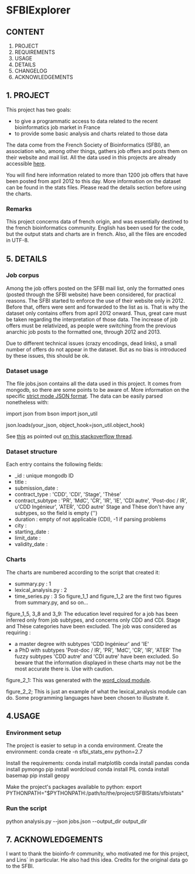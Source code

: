 # SFBIExplorer

## CONTENT

1. PROJECT
2. REQUIREMENTS
4. USAGE
5. DETAILS
6. CHANGELOG
7. ACKNOWLEDGEMENTS

## 1. PROJECT

This project has two goals:
 - to give a programmatic access to data related to the recent bioinformatics job market in France
 - to provide some basic analysis and charts related to those data

The data come from the French Society of Bioinformatics (SFBI), an association who, among other things, gathers job offers
and posts them on their 
website and mail list. All the data used in this projects are already accessible [here](http://www.sfbi.fr/recherche_emplois).

You will find here information related to more than 1200 job offers that have been posted from april 2012 to this day.
More information on the dataset can be found in the stats files.
Please read the details section before using the charts.

### Remarks

This project concerns data of french origin, and was essentially destined to the french bioinformatics community. 
English has been used for the code, but the output stats and charts are in french. Also, all the files are encoded in UTF-8.

## 5. DETAILS

### Job corpus

Among the job offers posted on the SFBI mail list, only the formatted ones (posted through the SFBI website) have been considered, for practical reasons.
The SFBI started to enforce the use of their website only in 2012.
Before that, offers were sent and forwarded to the list as is.
That is why the dataset only contains offers from april 2012 onward.
Thus, great care must be taken regarding the interpretation of those data.
The increase of job offers must be relativized, as people were switching from the previous anarchic job posts to the formatted one, through 2012 and 2013.

Due to different technical issues (crazy encodings, dead links), a small number of offers do not appear in the dataset.
But as no bias is introduced by these issues, this should be ok.

### Dataset usage

The file jobs.json contains all the data used in this project.
It comes from mongodb, so there are some points to be aware of.
More information on the specific [strict mode JSON format](https://docs.mongodb.org/manual/reference/mongodb-extended-json/).
The data can be easily parsed nonetheless with:

import json
from bson import json_util

json.loads(your_json, object_hook=json_util.object_hook)

See [this](http://api.mongodb.org/python/1.4/api/pymongo/json_util.html) as pointed out [on this stackoverflow thread](http://stackoverflow.com/a/11286988).

### Dataset structure

Each entry contains the following fields:
 - _id : unique mongodb ID
 - title : 
 - submission_date : 
 - contract_type : 'CDD', 'CDI', 'Stage', 'Thèse'
 - contract_subtype : 'PR', 'MdC', 'CR', 'IR', 'IE', 'CDI autre', 'Post-doc / IR', u'CDD Ingénieur', 'ATER', 'CDD autre'
 Stage and Thèse don't have any subtypes, so the field is empty ('')
 - duration : empty of not applicable (CDI), -1 if parsing problems
 - city : 
 - starting_date : 
 - limit_date : 
 - validity_date :
 
### Charts

The charts are numbered according to the script that created it:
 - summary.py : 1
 - lexical_analysis.py : 2
 - time_series.py : 3
So figure_1_1 and figure_1_2 are the first two figures from summary.py, and so on...

figure_1_5, 3_8 and 3_9:
The education level required for a job has been inferred only from job subtypes, and concerns only CDD and CDI.
Stage and Thèse categories have been excluded.
The job was considered as requiring :
 - a master degree with subtypes 'CDD Ingénieur' and 'IE'
 - a PhD with subtypes 'Post-doc / IR', 'PR', 'MdC', 'CR', 'IR', 'ATER'
The fuzzy subtypes 'CDD autre' and 'CDI autre' have been excluded.
So beware that the information displayed in these charts may not be the most accurate there is. Use with caution.

figure_2_1:
This was generated with the [word_cloud module](https://github.com/amueller/word_cloud).

figure_2_2;
This is just an example of what the lexical_analysis module can do.
Some programming languages have been chosen to illustrate it.

## 4.USAGE

### Environment setup

The project is easier to setup in a conda environment.
Create the environment:
conda create -n sfbi_stats_env python=2.7

Install the requirements:
conda install matplotlib
conda install pandas
conda install pymongo
pip install wordcloud
conda install PIL
conda install basemap
pip install geopy

Make the project's packages available to python:
export PYTHONPATH="$PYTHONPATH:/path/to/the/project/SFBIStats/sfbistats"

### Run the script

python analysis.py --json jobs.json --output_dir output_dir

## 7. ACKNOWLEDGEMENTS

I want to thank the bioinfo-fr community, who motivated me for this project, and Lins` in particular. He also had this idea.
Credits for the original data go to the SFBI.

